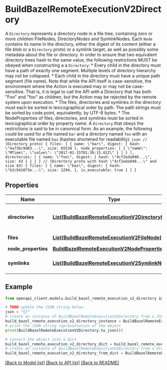 # BuildBazelRemoteExecutionV2Directory

A `Directory` represents a directory node in a file tree, containing zero or more children FileNodes, DirectoryNodes and SymlinkNodes. Each `Node` contains its name in the directory, either the digest of its content (either a file blob or a `Directory` proto) or a symlink target, as well as possibly some metadata about the file or directory. In order to ensure that two equivalent directory trees hash to the same value, the following restrictions MUST be obeyed when constructing a a `Directory`: * Every child in the directory must have a path of exactly one segment. Multiple levels of directory hierarchy may not be collapsed. * Each child in the directory must have a unique path segment (file name). Note that while the API itself is case-sensitive, the environment where the Action is executed may or may not be case-sensitive. That is, it is legal to call the API with a Directory that has both \"Foo\" and \"foo\" as children, but the Action may be rejected by the remote system upon execution. * The files, directories and symlinks in the directory must each be sorted in lexicographical order by path. The path strings must be sorted by code point, equivalently, by UTF-8 bytes. * The NodeProperties of files, directories, and symlinks must be sorted in lexicographical order by property name. A `Directory` that obeys the restrictions is said to be in canonical form. As an example, the following could be used for a file named `bar` and a directory named `foo` with an executable file named `baz` (hashes shortened for readability): ```json // (Directory proto) { files: [ { name: \"bar\", digest: { hash: \"4a73bc9d03...\", size: 65534 }, node_properties: [ { \"name\": \"MTime\", \"value\": \"2017-01-15T01:30:15.01Z\" } ] } ], directories: [ { name: \"foo\", digest: { hash: \"4cf2eda940...\", size: 43 } } ] } // (Directory proto with hash \"4cf2eda940...\" and size 43) { files: [ { name: \"baz\", digest: { hash: \"b2c941073e...\", size: 1294, }, is_executable: true } ] } ```

## Properties

Name | Type | Description | Notes
------------ | ------------- | ------------- | -------------
**directories** | [**List[BuildBazelRemoteExecutionV2DirectoryNode]**](BuildBazelRemoteExecutionV2DirectoryNode.md) | The subdirectories in the directory. | [optional] 
**files** | [**List[BuildBazelRemoteExecutionV2FileNode]**](BuildBazelRemoteExecutionV2FileNode.md) | The files in the directory. | [optional] 
**node_properties** | [**BuildBazelRemoteExecutionV2NodeProperties**](BuildBazelRemoteExecutionV2NodeProperties.md) |  | [optional] 
**symlinks** | [**List[BuildBazelRemoteExecutionV2SymlinkNode]**](BuildBazelRemoteExecutionV2SymlinkNode.md) | The symlinks in the directory. | [optional] 

## Example

```python
from openapi_client.models.build_bazel_remote_execution_v2_directory import BuildBazelRemoteExecutionV2Directory

# TODO update the JSON string below
json = "{}"
# create an instance of BuildBazelRemoteExecutionV2Directory from a JSON string
build_bazel_remote_execution_v2_directory_instance = BuildBazelRemoteExecutionV2Directory.from_json(json)
# print the JSON string representation of the object
print(BuildBazelRemoteExecutionV2Directory.to_json())

# convert the object into a dict
build_bazel_remote_execution_v2_directory_dict = build_bazel_remote_execution_v2_directory_instance.to_dict()
# create an instance of BuildBazelRemoteExecutionV2Directory from a dict
build_bazel_remote_execution_v2_directory_from_dict = BuildBazelRemoteExecutionV2Directory.from_dict(build_bazel_remote_execution_v2_directory_dict)
```
[[Back to Model list]](../README.md#documentation-for-models) [[Back to API list]](../README.md#documentation-for-api-endpoints) [[Back to README]](../README.md)


